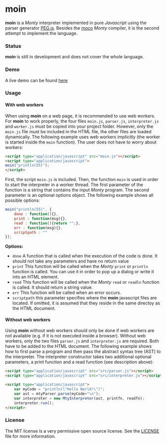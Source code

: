 # moin

**moin** is a *Monty* interpreter implemented in pure *Javascript* using the
parser generator [PEG.js](http://pegjs.org/). Besides the
[moco](https://github.com/MontysCoconut/moco) *Monty* compiler, it is the second
attempt to implement the language.

### Status
**moin** is still in development and does not cover the whole language.

### Demo
A live demo can be found [here](http://htmlpreview.github.io/?https://github.com/cpfr/moin/blob/master/demo.html)

### Usage

#### With web workers
When using **moin** on a web page, it is recommended to use web workers. 
For **moin** to work properly, the four files ``moin.js``, ``parser.js``,
``interpreter.js`` and ``worker.js`` must be copied into your project folder. 
However, only the ``moin.js`` file must be included in the HTML file, the other 
files are loaded dynamically.
The following example uses web workers implicitly (the worker is started inside
the ``moin`` function). The user does not have to worry about workers:

```html
<script type="application/javascript" src="moin.js"></script>
<script type="application/javascript">
moin("println(55)");
</script>
```

First, the script ``moin.js`` is included. Then, the function ``moin`` is used 
in order to start the interpreter in a worker thread. The first parameter of 
the function is a string that contains the input *Monty* program. The second 
parameter is an optional options object. The following example shows all 
possible options:

```javascript
moin("println(55)", {
    done : function(){},
    print : function(msg){},
    read : function(){return "";},
    err : function(msg){},
    scriptpath : ""
});
```

**Options:**
- ``done`` A function that is called when the execution of the code is done.
   It should not take any parameters and have no return value
- ``print`` This function will be called when the *Monty* ``print`` or
   ``println`` function is called. You can use it in order to pop up a dialog
   or write it into an HTML element.
- ``read`` This function will be called when the *Monty* ``read`` or ``readln``
   function is called. It should return a string value.
- ``err`` This function will be called when an error occurs.
- ``scriptpath`` this parameter specifies where the **moin** javascript files 
   are located. If omitted, it is assumed that they reside in the same directoy
   as the HTML document.

#### Without web workers
Using **moin** without web workers should only be done if web workers are not
available (e.g. if it is not executed inside a browser). Without web workers,
only the two files ``parser.js`` and ``interpreter.js`` are required. Both have
to be added to the HTML document. The following example shows how to first parse
a program and then pass the abstract syntax tree (AST) to the interpreter.
The interpreter constructor takes two additional optional parameters, a print
function and a read function (see description above):

```html
<script type="application/javascript" src="src/parser.js"></script>
<script type="application/javascript" src="src/interpreter.js"></script>

<script type="application/javascript">
    var myCode = "println(\"Hello World!\")";
    var ast = mtyParser.parse(myCode+"\n");
    var interpreter = new MtyInterpreter(ast, printfn, readfn);
    interpreter.run();
</script>
```

### License
The MIT license is a very permissive open source license. See the 
[LICENSE](https://github.com/cpfr/moin/blob/master/LICENSE) file for more 
information.
